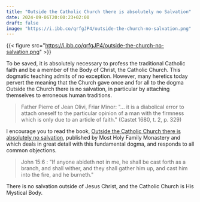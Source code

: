 ```yaml
---
title: "Outside the Catholic Church there is absolutely no Salvation"
date: 2024-09-06T20:00:23+02:00
draft: false
image: "https://i.ibb.co/qrfgJP4/outside-the-church-no-salvation.png"
---
```


{{< figure src="https://i.ibb.co/qrfgJP4/outside-the-church-no-salvation.png" >}}

To be saved, it is absolutely necessary to profess the traditional Catholic faith and be a member of the Body of Christ, the Catholic Church. This dogmatic teaching admits of no exception. However, many heretics today pervert the meaning that the Church gave once and for all to the dogma Outside the Church there is no salvation, in particular by attaching themselves to erroneous human traditions.

> Father Pierre of Jean Olivi, Friar Minor: "... it is a diabolical error to attach oneself to the particular opinion of a man with the firmness which is only due to an article of faith." (Castet 1680, t. 2, p. 329)

I encourage you to read the book, [Outside the Catholic Church there is absolutely no salvation](https://vaticancatholic.com/outside-the-church-there-is-no-salvation/), published by Most Holy Family Monastery and which deals in great detail with this fundamental dogma, and responds to all common objections.

> John 15:6 : "If anyone abideth not in me, he shall be cast forth as a branch, and shall wither, and they shall gather him up, and cast him into the fire, and he burneth."

There is no salvation outside of Jesus Christ, and the Catholic Church is His Mystical Body.
